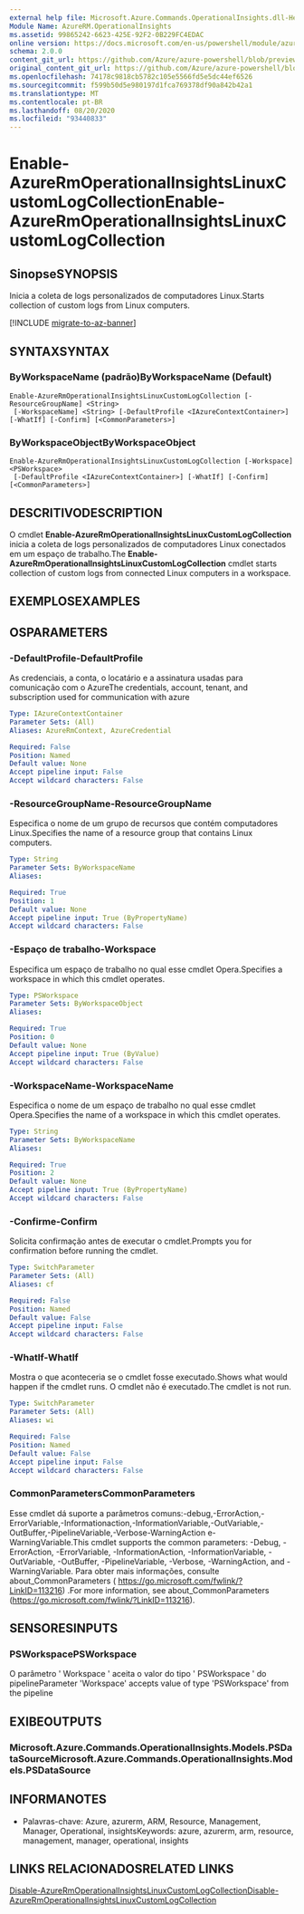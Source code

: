 ```yaml
---
external help file: Microsoft.Azure.Commands.OperationalInsights.dll-Help.xml
Module Name: AzureRM.OperationalInsights
ms.assetid: 99865242-6623-425E-92F2-0B229FC4EDAC
online version: https://docs.microsoft.com/en-us/powershell/module/azurerm.operationalinsights/enable-azurermoperationalinsightslinuxcustomlogcollection
schema: 2.0.0
content_git_url: https://github.com/Azure/azure-powershell/blob/preview/src/ResourceManager/OperationalInsights/Commands.OperationalInsights/help/Enable-AzureRmOperationalInsightsLinuxCustomLogCollection.md
original_content_git_url: https://github.com/Azure/azure-powershell/blob/preview/src/ResourceManager/OperationalInsights/Commands.OperationalInsights/help/Enable-AzureRmOperationalInsightsLinuxCustomLogCollection.md
ms.openlocfilehash: 74178c9818cb5782c105e5566fd5e5dc44ef6526
ms.sourcegitcommit: f599b50d5e980197d1fca769378df90a842b42a1
ms.translationtype: MT
ms.contentlocale: pt-BR
ms.lasthandoff: 08/20/2020
ms.locfileid: "93440833"
---
```

# <span data-ttu-id="0b79e-101">Enable-AzureRmOperationalInsightsLinuxCustomLogCollection</span><span class="sxs-lookup"><span data-stu-id="0b79e-101">Enable-AzureRmOperationalInsightsLinuxCustomLogCollection</span></span>

## <span data-ttu-id="0b79e-102">Sinopse</span><span class="sxs-lookup"><span data-stu-id="0b79e-102">SYNOPSIS</span></span>
<span data-ttu-id="0b79e-103">Inicia a coleta de logs personalizados de computadores Linux.</span><span class="sxs-lookup"><span data-stu-id="0b79e-103">Starts collection of custom logs from Linux computers.</span></span>

[!INCLUDE [migrate-to-az-banner](../../includes/migrate-to-az-banner.md)]

## <span data-ttu-id="0b79e-104">SYNTAX</span><span class="sxs-lookup"><span data-stu-id="0b79e-104">SYNTAX</span></span>

### <span data-ttu-id="0b79e-105">ByWorkspaceName (padrão)</span><span class="sxs-lookup"><span data-stu-id="0b79e-105">ByWorkspaceName (Default)</span></span>
```
Enable-AzureRmOperationalInsightsLinuxCustomLogCollection [-ResourceGroupName] <String>
 [-WorkspaceName] <String> [-DefaultProfile <IAzureContextContainer>] [-WhatIf] [-Confirm] [<CommonParameters>]
```

### <span data-ttu-id="0b79e-106">ByWorkspaceObject</span><span class="sxs-lookup"><span data-stu-id="0b79e-106">ByWorkspaceObject</span></span>
```
Enable-AzureRmOperationalInsightsLinuxCustomLogCollection [-Workspace] <PSWorkspace>
 [-DefaultProfile <IAzureContextContainer>] [-WhatIf] [-Confirm] [<CommonParameters>]
```

## <span data-ttu-id="0b79e-107">DESCRITIVO</span><span class="sxs-lookup"><span data-stu-id="0b79e-107">DESCRIPTION</span></span>
<span data-ttu-id="0b79e-108">O cmdlet **Enable-AzureRmOperationalInsightsLinuxCustomLogCollection** inicia a coleta de logs personalizados de computadores Linux conectados em um espaço de trabalho.</span><span class="sxs-lookup"><span data-stu-id="0b79e-108">The **Enable-AzureRmOperationalInsightsLinuxCustomLogCollection** cmdlet starts collection of custom logs from connected Linux computers in a workspace.</span></span>

## <span data-ttu-id="0b79e-109">EXEMPLOS</span><span class="sxs-lookup"><span data-stu-id="0b79e-109">EXAMPLES</span></span>

## <span data-ttu-id="0b79e-110">OS</span><span class="sxs-lookup"><span data-stu-id="0b79e-110">PARAMETERS</span></span>

### <span data-ttu-id="0b79e-111">-DefaultProfile</span><span class="sxs-lookup"><span data-stu-id="0b79e-111">-DefaultProfile</span></span>
<span data-ttu-id="0b79e-112">As credenciais, a conta, o locatário e a assinatura usadas para comunicação com o Azure</span><span class="sxs-lookup"><span data-stu-id="0b79e-112">The credentials, account, tenant, and subscription used for communication with azure</span></span>

```yaml
Type: IAzureContextContainer
Parameter Sets: (All)
Aliases: AzureRmContext, AzureCredential

Required: False
Position: Named
Default value: None
Accept pipeline input: False
Accept wildcard characters: False
```

### <span data-ttu-id="0b79e-113">-ResourceGroupName</span><span class="sxs-lookup"><span data-stu-id="0b79e-113">-ResourceGroupName</span></span>
<span data-ttu-id="0b79e-114">Especifica o nome de um grupo de recursos que contém computadores Linux.</span><span class="sxs-lookup"><span data-stu-id="0b79e-114">Specifies the name of a resource group that contains Linux computers.</span></span>

```yaml
Type: String
Parameter Sets: ByWorkspaceName
Aliases: 

Required: True
Position: 1
Default value: None
Accept pipeline input: True (ByPropertyName)
Accept wildcard characters: False
```

### <span data-ttu-id="0b79e-115">-Espaço de trabalho</span><span class="sxs-lookup"><span data-stu-id="0b79e-115">-Workspace</span></span>
<span data-ttu-id="0b79e-116">Especifica um espaço de trabalho no qual esse cmdlet Opera.</span><span class="sxs-lookup"><span data-stu-id="0b79e-116">Specifies a workspace in which this cmdlet operates.</span></span>

```yaml
Type: PSWorkspace
Parameter Sets: ByWorkspaceObject
Aliases: 

Required: True
Position: 0
Default value: None
Accept pipeline input: True (ByValue)
Accept wildcard characters: False
```

### <span data-ttu-id="0b79e-117">-WorkspaceName</span><span class="sxs-lookup"><span data-stu-id="0b79e-117">-WorkspaceName</span></span>
<span data-ttu-id="0b79e-118">Especifica o nome de um espaço de trabalho no qual esse cmdlet Opera.</span><span class="sxs-lookup"><span data-stu-id="0b79e-118">Specifies the name of a workspace in which this cmdlet operates.</span></span>

```yaml
Type: String
Parameter Sets: ByWorkspaceName
Aliases: 

Required: True
Position: 2
Default value: None
Accept pipeline input: True (ByPropertyName)
Accept wildcard characters: False
```

### <span data-ttu-id="0b79e-119">-Confirme</span><span class="sxs-lookup"><span data-stu-id="0b79e-119">-Confirm</span></span>
<span data-ttu-id="0b79e-120">Solicita confirmação antes de executar o cmdlet.</span><span class="sxs-lookup"><span data-stu-id="0b79e-120">Prompts you for confirmation before running the cmdlet.</span></span>

```yaml
Type: SwitchParameter
Parameter Sets: (All)
Aliases: cf

Required: False
Position: Named
Default value: False
Accept pipeline input: False
Accept wildcard characters: False
```

### <span data-ttu-id="0b79e-121">-WhatIf</span><span class="sxs-lookup"><span data-stu-id="0b79e-121">-WhatIf</span></span>
<span data-ttu-id="0b79e-122">Mostra o que aconteceria se o cmdlet fosse executado.</span><span class="sxs-lookup"><span data-stu-id="0b79e-122">Shows what would happen if the cmdlet runs.</span></span>
<span data-ttu-id="0b79e-123">O cmdlet não é executado.</span><span class="sxs-lookup"><span data-stu-id="0b79e-123">The cmdlet is not run.</span></span>

```yaml
Type: SwitchParameter
Parameter Sets: (All)
Aliases: wi

Required: False
Position: Named
Default value: False
Accept pipeline input: False
Accept wildcard characters: False
```

### <span data-ttu-id="0b79e-124">CommonParameters</span><span class="sxs-lookup"><span data-stu-id="0b79e-124">CommonParameters</span></span>
<span data-ttu-id="0b79e-125">Esse cmdlet dá suporte a parâmetros comuns:-debug,-ErrorAction,-ErrorVariable,-Informationaction,-InformationVariable,-OutVariable,-OutBuffer,-PipelineVariable,-Verbose-WarningAction e-WarningVariable.</span><span class="sxs-lookup"><span data-stu-id="0b79e-125">This cmdlet supports the common parameters: -Debug, -ErrorAction, -ErrorVariable, -InformationAction, -InformationVariable, -OutVariable, -OutBuffer, -PipelineVariable, -Verbose, -WarningAction, and -WarningVariable.</span></span> <span data-ttu-id="0b79e-126">Para obter mais informações, consulte about_CommonParameters ( https://go.microsoft.com/fwlink/?LinkID=113216) .</span><span class="sxs-lookup"><span data-stu-id="0b79e-126">For more information, see about_CommonParameters (https://go.microsoft.com/fwlink/?LinkID=113216).</span></span>

## <span data-ttu-id="0b79e-127">SENSORES</span><span class="sxs-lookup"><span data-stu-id="0b79e-127">INPUTS</span></span>

### <span data-ttu-id="0b79e-128">PSWorkspace</span><span class="sxs-lookup"><span data-stu-id="0b79e-128">PSWorkspace</span></span>
<span data-ttu-id="0b79e-129">O parâmetro ' Workspace ' aceita o valor do tipo ' PSWorkspace ' do pipeline</span><span class="sxs-lookup"><span data-stu-id="0b79e-129">Parameter 'Workspace' accepts value of type 'PSWorkspace' from the pipeline</span></span>

## <span data-ttu-id="0b79e-130">EXIBE</span><span class="sxs-lookup"><span data-stu-id="0b79e-130">OUTPUTS</span></span>

### <span data-ttu-id="0b79e-131">Microsoft.Azure.Commands.OperationalInsights.Models.PSDataSource</span><span class="sxs-lookup"><span data-stu-id="0b79e-131">Microsoft.Azure.Commands.OperationalInsights.Models.PSDataSource</span></span>

## <span data-ttu-id="0b79e-132">INFORMA</span><span class="sxs-lookup"><span data-stu-id="0b79e-132">NOTES</span></span>
* <span data-ttu-id="0b79e-133">Palavras-chave: Azure, azurerm, ARM, Resource, Management, Manager, Operational, insights</span><span class="sxs-lookup"><span data-stu-id="0b79e-133">Keywords: azure, azurerm, arm, resource, management, manager, operational, insights</span></span>

## <span data-ttu-id="0b79e-134">LINKS RELACIONADOS</span><span class="sxs-lookup"><span data-stu-id="0b79e-134">RELATED LINKS</span></span>

[<span data-ttu-id="0b79e-135">Disable-AzureRmOperationalInsightsLinuxCustomLogCollection</span><span class="sxs-lookup"><span data-stu-id="0b79e-135">Disable-AzureRmOperationalInsightsLinuxCustomLogCollection</span></span>](./Disable-AzureRmOperationalInsightsLinuxCustomLogCollection.md)


